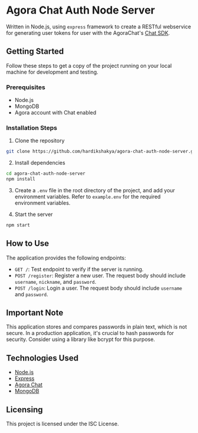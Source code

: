 # Agora Chat Auth Node Server

Written in Node.js, using `express` framework to create a RESTful webservice for generating user tokens for user with the AgoraChat's [Chat SDK](https://www.agora.io/en/products/chat/).

## Getting Started

Follow these steps to get a copy of the project running on your local machine for development and testing.

### Prerequisites

- Node.js
- MongoDB
- Agora account with Chat enabled

### Installation Steps

1. Clone the repository

```bash
git clone https://github.com/hardikshakya/agora-chat-auth-node-server.git
```

2. Install dependencies

```bash
cd agora-chat-auth-node-server
npm install
```

3. Create a `.env` file in the root directory of the project, and add your environment variables. Refer to `example.env` for the required environment variables.

4. Start the server

```bash
npm start
```

## How to Use

The application provides the following endpoints:

- `GET /`: Test endpoint to verify if the server is running.
- `POST /register`: Register a new user. The request body should include `username`, `nickname`, and `password`.
- `POST /login`: Login a user. The request body should include `username` and `password`.

## Important Note

This application stores and compares passwords in plain text, which is not secure. In a production application, it's crucial to hash passwords for security. Consider using a library like bcrypt for this purpose.

## Technologies Used

- [Node.js](https://nodejs.org/)
- [Express](https://expressjs.com/)
- [Agora Chat](https://www.agora.io/en/products/chat/)
- [MongoDB](https://www.mongodb.com/)

## Licensing

This project is licensed under the ISC License.
